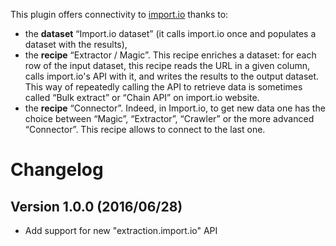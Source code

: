 This plugin offers connectivity to <a href="https://import.io/">import.io</a> thanks to:

* the **dataset** “Import.io dataset” (it calls import.io once and populates a dataset with the results),
* the **recipe** “Extractor / Magic”. This recipe enriches a dataset: for each row of the input dataset, this recipe reads the URL in a given column, calls import.io's API with it, and writes the results to the output dataset. This way of repeatedly calling the API to retrieve data is sometimes called  “Bulk extract” or “Chain API” on import.io website.
* the **recipe** “Connector”. Indeed, in Import.io, to get new data one has the choice between “Magic”, “Extractor”, “Crawler” or the more advanced “Connector”. This recipe allows to connect to the last one.

# Changelog

## Version 1.0.0 (2016/06/28)

* Add support for new "extraction.import.io" API